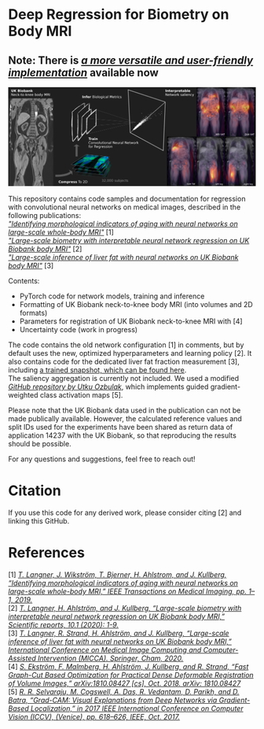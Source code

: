 # Deep Regression for Biometry on Body MRI

## Note: There is [_a more versatile and user-friendly implementation_](https://github.com/tarolangner/ukb_mimir) available now

![title](figures/header.png)

This repository contains code samples and documentation for regression with convolutional neural networks on medical images, described in the following publications: \
[_"Identifying morphological indicators of aging with neural networks on large-scale whole-body MRI"_](https://ieeexplore.ieee.org/document/8887538) [1]\
[_"Large-scale biometry with interpretable neural network regression on UK Biobank body MRI"_](https://arxiv.org/abs/2002.06862) [2] \
[_"Large-scale inference of liver fat with neural networks on UK Biobank body MRI"_](https://arxiv.org/abs/2006.16777) [3]

Contents:
- PyTorch code for network models, training and inference
- Formatting of UK Biobank neck-to-knee body MRI (into volumes and 2D formats)
- Parameters for registration of UK Biobank neck-to-knee MRI with [4]
- Uncertainty code (work in progress)

The code contains the old network configuration [1] in comments, but by default uses the new, optimized hyperparameters and learning policy [2]. It also contains code for the dedicated liver fat fraction measurement [3], including [a trained snapshot, which can be found here](https://uppsala.box.com/s/q98obl6649in6nzaukiwo6dnwxg9gmga).  
The saliency aggregation is currently not included. We used a modified [_GitHub repository by Utku Ozbulak_](https://github.com/utkuozbulak/pytorch-cnn-visualizations), which implements guided gradient-weighted class activation maps [5].

Please note that the UK Biobank data used in the publication can not be made publically available. However, the calculated reference values and split IDs used for the experiments have been shared as return data of application 14237 with the UK Biobank, so that reproducing the results should be possible. 

For any questions and suggestions, feel free to reach out!

# Citation
If you use this code for any derived work, please consider citing [2] and linking this GitHub.

# References

[1] [_T. Langner, J. Wikström, T. Bjerner, H. Ahlstrom, and J. Kullberg, “Identifying morphological indicators of aging with neural networks on large-scale whole-body MRI,” IEEE Transactions on Medical Imaging, pp. 1–1, 2019._](https://ieeexplore.ieee.org/document/8887538)\
[2] [_T. Langner, H. Ahlström, and J. Kullberg, “Large-scale biometry with interpretable neural network regression on UK Biobank body MRI,” Scientific reports, 10.1 (2020): 1-9._](https://www.nature.com/articles/s41598-020-74633-5)\
[3] [_T. Langner, R. Strand, H. Ahlström, and J. Kullberg, “Large-scale inference of liver fat with neural networks on UK Biobank body MRI,” International Conference on Medical Image Computing and Computer-Assisted Intervention (MICCA). Springer, Cham, 2020._](https://link.springer.com/chapter/10.1007/978-3-030-59713-9_58)\
[4] [_S. Ekström, F. Malmberg, H. Ahlström, J. Kullberg, and R. Strand, “Fast Graph-Cut Based Optimization for Practical Dense Deformable Registration of Volume Images,” arXiv:1810.08427 [cs], Oct. 2018. arXiv: 1810.08427_](https://arxiv.org/abs/1810.08427)\
[5] [_R. R. Selvaraju, M. Cogswell, A. Das, R. Vedantam, D. Parikh, and D. Batra, “Grad-CAM: Visual Explanations from Deep Networks via Gradient-Based Localization,” in 2017 IEEE International Conference on Computer Vision (ICCV), (Venice), pp. 618–626, IEEE, Oct. 2017._](https://arxiv.org/abs/1610.02391)
